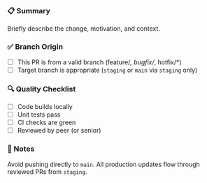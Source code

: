 ### 📋 Summary
Briefly describe the change, motivation, and context.

### ✅ Branch Origin
- [ ] This PR is from a valid branch (feature/*, bugfix/*, hotfix/*)
- [ ] Target branch is appropriate (`staging` or `main` via `staging` only)

### 🔍 Quality Checklist
- [ ] Code builds locally
- [ ] Unit tests pass
- [ ] CI checks are green
- [ ] Reviewed by peer (or senior)

### 🚫 Notes
Avoid pushing directly to `main`. All production updates flow through reviewed PRs from `staging`.
